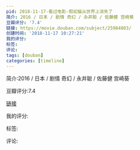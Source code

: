 ```yaml
---
pid: 2018-11-17-看过电影-假如猫从世界上消失了
简介: 2016 / 日本 / 剧情 奇幻 / 永井聪 / 佐藤健 宫崎葵
豆瓣评分: '7.4'
链接: https://movie.douban.com/subject/25984803/
创建时间: '2018-11-17 10:27:21'
我的评分:
标签:
评论:
tags: [douban]
categories: [timeline]
---
```

简介:2016 / 日本 / 剧情 奇幻 / 永井聪 / 佐藤健 宫崎葵

豆瓣评分:7.4

[链接](https://movie.douban.com/subject/25984803/)

我的评分:

标签:

评论:

